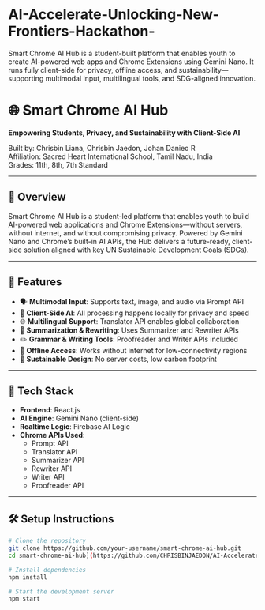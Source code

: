 # AI-Accelerate-Unlocking-New-Frontiers-Hackathon-
Smart Chrome AI Hub is a student-built platform that enables youth to create AI-powered web apps and Chrome Extensions using Gemini Nano. It runs fully client-side for privacy, offline access, and sustainability—supporting multimodal input, multilingual tools, and SDG-aligned innovation.
# 🌐 Smart Chrome AI Hub

**Empowering Students, Privacy, and Sustainability with Client-Side AI**

Built by: Chrisbin Liana, Chrisbin Jaedon, Johan Danieo R  
Affiliation: Sacred Heart International School, Tamil Nadu, India  
Grades: 11th, 8th, 7th Standard

---

## 🚀 Overview

Smart Chrome AI Hub is a student-led platform that enables youth to build AI-powered web applications and Chrome Extensions—without servers, without internet, and without compromising privacy. Powered by Gemini Nano and Chrome’s built-in AI APIs, the Hub delivers a future-ready, client-side solution aligned with key UN Sustainable Development Goals (SDGs).

---

## 🌟 Features

- 🗣️ **Multimodal Input**: Supports text, image, and audio via Prompt API  
- 🔐 **Client-Side AI**: All processing happens locally for privacy and speed  
- 🌐 **Multilingual Support**: Translator API enables global collaboration  
- 📄 **Summarization & Rewriting**: Uses Summarizer and Rewriter APIs  
- ✏️ **Grammar & Writing Tools**: Proofreader and Writer APIs included  
- 📶 **Offline Access**: Works without internet for low-connectivity regions  
- 🌱 **Sustainable Design**: No server costs, low carbon footprint

---

## 🧰 Tech Stack

- **Frontend**: React.js  
- **AI Engine**: Gemini Nano (client-side)  
- **Realtime Logic**: Firebase AI Logic  
- **Chrome APIs Used**:
  - Prompt API
  - Translator API
  - Summarizer API
  - Rewriter API
  - Writer API
  - Proofreader API

---

## 🛠️ Setup Instructions

```bash
# Clone the repository
git clone https://github.com/your-username/smart-chrome-ai-hub.git
cd smart-chrome-ai-hub](https://github.com/CHRISBINJAEDON/AI-Accelerate-Unlocking-New-Frontiers-Hackathon-.git)

# Install dependencies
npm install

# Start the development server
npm start
